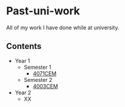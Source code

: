 # Past-uni-work
All of my work I have done while at university.

## Contents
- Year 1
	- Semester 1
		- [4071CEM](Year%201/Semester%201/4071CEM)
	- Semester 2
		- [4003CEM](Year%201/Semester%201/4003CEM-Exam-Practise)
- Year 2
	- XX